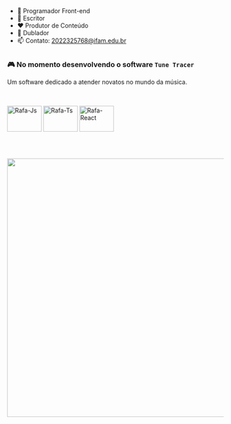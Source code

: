 
##
- 💎 Programador Front-end 
- 🔭 Escritor
- ❤️ Produtor de Conteúdo
- 🦖 Dublador 
- 📫 Contato: 2022325768@ifam.edu.br
##

### 🎮 No momento desenvolvendo o software `Tune Tracer`

Um software dedicado a atender novatos no mundo da música.

##

 
 <div style="display: inline_block"><br>
  <img align="center" alt="Rafa-Js" height="60" width="80" src="https://cdn.jsdelivr.net/gh/devicons/devicon/icons/c/c-original.svg" />
  <img align="center" alt="Rafa-Ts" height="60" width="80" src="https://cdn.jsdelivr.net/gh/devicons/devicon/icons/java/java-original.svg" />
  <img align="center" alt="Rafa-React" height="60" width="80" src="https://cdn.jsdelivr.net/gh/devicons/devicon/icons/mysql/mysql-original.svg" />
</div>

<br> <!-- Linha vazia para criar espaço -->
<br>

<p align="center">
  <img src=https://media.giphy.com/media/3oKIPnAiaMCws8nOsE/giphy.gif width="700" height="600" />
</p>
